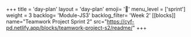 +++
title = 'day-plan'
layout = 'day-plan'
emoji= '📝'
menu_level = ['sprint']
weight = 3
backlog= 'Module-JS3'
backlog_filter= 'Week 2'
[[blocks]]
name="Teamwork Project Sprint 2"
src="https://cyf-pd.netlify.app/blocks/teamwork-project-s2/readme/"
+++


